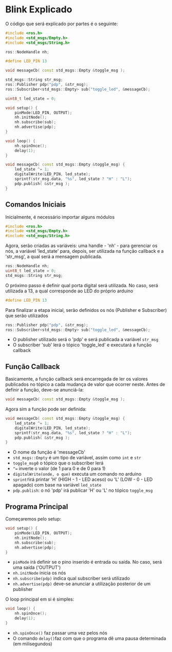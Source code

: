 # Blink Explicado

O código que será explicado por partes é o seguinte:

 ```cpp
 #include <ros.h>
 #include <std_msgs/Empty.h>
 #include <std_msgs/String.h>

 ros::NodeHandle nh;

 #define LED_PIN 13

 void messageCb( const std_msgs::Empty &toggle_msg );

 std_msgs::String str_msg;
 ros::Publisher pdp("pdp", &str_msg);
 ros::Subscriber<std_msgs::Empty> sub("toggle_led", &messageCb);

 uint8_t led_state = 0;

 void setup() {
     pinMode(LED_PIN, OUTPUT);
     nh.initNode();
     nh.subscribe(sub);
     nh.advertise(pdp);
 }

 void loop() {
     nh.spinOnce();
     delay(1);
 }

 void messageCb( const std_msgs::Empty &toggle_msg) {
     led_state ^= 1;
     digitalWrite(LED_PIN, led_state);
     sprintf(str_msg.data, "%s", led_state ? "H" : "L");
     pdp.publish( &str_msg );
 }
 ```

 ## Comandos Iniciais

Inicialmente, é necessário importar alguns módulos

 ```cpp
 #include <ros.h>
 #include <std_msgs/Empty.h>
 #include <std_msgs/String.h>
 ```

Agora, serão criadas as variáveis: uma handle - 'nh' - para gerenciar os nós, a variável 'led_state' para, depois, ser utilizada na função callback e a 'str_msg', a qual será a mensagem publicada.

 ```cpp
 ros::NodeHandle nh;
 uint8_t led_state = 0;
 std_msgs::String str_msg;
 ```

O próximo passo é definir qual porta digital será utilizada. No caso, será utilizada a 13, a qual corresponde ao LED do próprio arduino

 ```cpp
 #define LED_PIN 13
 ```

Para finalizar a etapa inicial, serão definidos os nós (Publisher e Subscriber) que serão utilizados

 ```cpp
 ros::Publisher pdp("pdp", &str_msg);
 ros::Subscriber<std_msgs::Empty> sub("toggle_led", &messageCb);
 ```

 - O publisher utilizado será o 'pdp' e será publicada a variável `str_msg`
 - O subscriber 'sub' lerá o tópico 'toggle_led' e executará a função callback

 ## Função Callback

Basicamente, a função callback será encarregada de ler os valores publicados no tópico a cada mudança de valor que ocorrer neste.
 Antes de definir a função, deve-se anunciá-la:

 ```cpp
 void messageCb( const std_msgs::Empty &toggle_msg );
 ```

Agora sim a função pode ser definida:

 ```cpp
 void messageCb( const std_msgs::Empty &toggle_msg) { 
     led_state ^= 1;
     digitalWrite(LED_PIN, led_state);
     sprintf(str_msg.data, "%s", led_state ? "H" : "L");
     pdp.publish( &str_msg );
 }
 ```

- O nome da função é 'messageCb'
- `std_msgs::Empty` é um tipo de variável, assim como `int` e `str`
- `toggle_msg`é o tópico que o subscriber lerá
- `^=` inverte o valor (de 1 para 0 e de 0 para 1)
- `digitalWrite(onde, o que)` executa um comando no arduino
- `sprintf`irá printar 'H' (HIGH - 1 - LED aceso) ou 'L' (LOW - 0 - LED apagado) com base na variável `led_state`
- `pdp.publish`: o nó 'pdp' irá publicar 'H' ou 'L' no tópico `toggle_msg`

## Programa Principal

Começaremos pelo setup:

 ```cpp
 void setup() {
     pinMode(LED_PIN, OUTPUT);
     nh.initNode();
     nh.subscribe(sub);
     nh.advertise(pdp);
 }
 ```

- `pinMode` irá definir se o pino inserido é entrada ou saída. No caso, será uma saída ('OUTPUT')
- `nh.initNode` inicia os nós
- `nh.subscribe(pdp)` indica qual subscriber será utilizado
- `nh.advertise(pdp)` deve-se anunciar a utilização posterior de um publisher

O loop principal em si é simples:

 ```cpp
 void loop() {
     nh.spinOnce();
     delay(1);
 }
 ```

- `nh.spinOnce()` faz passar uma vez pelos nós
- O comando `delay()`faz com que o programa dê uma pausa determinada (em milisegundos)

 
